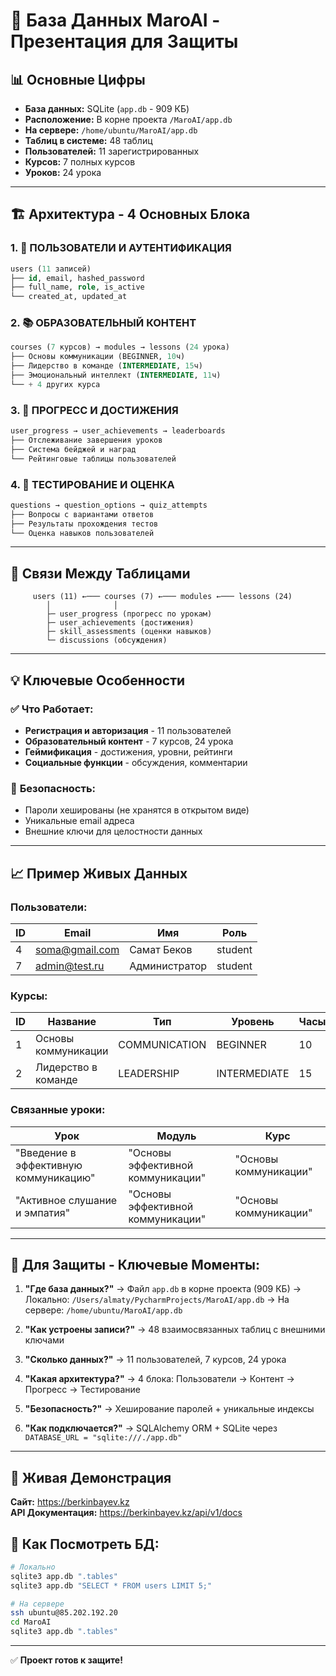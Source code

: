 # 🎯 База Данных MaroAI - Презентация для Защиты

## 📊 **Основные Цифры**
- **База данных:** SQLite (`app.db` - 909 КБ)
- **Расположение:** В корне проекта `/MaroAI/app.db`  
- **На сервере:** `/home/ubuntu/MaroAI/app.db`
- **Таблиц в системе:** 48 таблиц
- **Пользователей:** 11 зарегистрированных
- **Курсов:** 7 полных курсов
- **Уроков:** 24 урока

---

## 🏗️ **Архитектура - 4 Основных Блока**

### 1. 👥 **ПОЛЬЗОВАТЕЛИ И АУТЕНТИФИКАЦИЯ**
```sql
users (11 записей)
├── id, email, hashed_password
├── full_name, role, is_active
└── created_at, updated_at
```

### 2. 📚 **ОБРАЗОВАТЕЛЬНЫЙ КОНТЕНТ**
```sql
courses (7 курсов) → modules → lessons (24 урока)
├── Основы коммуникации (BEGINNER, 10ч)
├── Лидерство в команде (INTERMEDIATE, 15ч)
├── Эмоциональный интеллект (INTERMEDIATE, 11ч)
└── + 4 других курса
```

### 3. 🎯 **ПРОГРЕСС И ДОСТИЖЕНИЯ**
```sql
user_progress → user_achievements → leaderboards
├── Отслеживание завершения уроков
├── Система бейджей и наград
└── Рейтинговые таблицы пользователей
```

### 4. 🧠 **ТЕСТИРОВАНИЕ И ОЦЕНКА**
```sql
questions → question_options → quiz_attempts
├── Вопросы с вариантами ответов
├── Результаты прохождения тестов
└── Оценка навыков пользователей
```

---

## 🔗 **Связи Между Таблицами**

```
     users (11) ←─── courses (7) ←─── modules ←─── lessons (24)
        │              │
        ├─ user_progress (прогресс по урокам)
        ├─ user_achievements (достижения)
        ├─ skill_assessments (оценки навыков)
        └─ discussions (обсуждения)
```

---

## 💡 **Ключевые Особенности**

### ✅ **Что Работает:**
- **Регистрация и авторизация** - 11 пользователей
- **Образовательный контент** - 7 курсов, 24 урока
- **Геймификация** - достижения, уровни, рейтинги
- **Социальные функции** - обсуждения, комментарии

### 🔐 **Безопасность:**
- Пароли хешированы (не хранятся в открытом виде)
- Уникальные email адреса
- Внешние ключи для целостности данных

---

## 📈 **Пример Живых Данных**

### Пользователи:
| ID | Email | Имя | Роль |
|----|-------|-----|------|
| 4 | soma@gmail.com | Самат Беков | student |
| 7 | admin@test.ru | Администратор | student |

### Курсы:
| ID | Название | Тип | Уровень | Часы |
|----|----------|-----|---------|------|
| 1 | Основы коммуникации | COMMUNICATION | BEGINNER | 10 |
| 2 | Лидерство в команде | LEADERSHIP | INTERMEDIATE | 15 |

### Связанные уроки:
| Урок | Модуль | Курс |
|------|--------|------|
| "Введение в эффективную коммуникацию" | "Основы эффективной коммуникации" | "Основы коммуникации" |
| "Активное слушание и эмпатия" | "Основы эффективной коммуникации" | "Основы коммуникации" |

---

## 🎯 **Для Защиты - Ключевые Моменты:**

1. **"Где база данных?"** 
   → Файл `app.db` в корне проекта (909 КБ)
   → Локально: `/Users/almaty/PycharmProjects/MaroAI/app.db`
   → На сервере: `/home/ubuntu/MaroAI/app.db`

2. **"Как устроены записи?"** 
   → 48 взаимосвязанных таблиц с внешними ключами

3. **"Сколько данных?"** 
   → 11 пользователей, 7 курсов, 24 урока

4. **"Какая архитектура?"** 
   → 4 блока: Пользователи → Контент → Прогресс → Тестирование

5. **"Безопасность?"** 
   → Хеширование паролей + уникальные индексы

6. **"Как подключается?"**
   → SQLAlchemy ORM + SQLite через `DATABASE_URL = "sqlite:///./app.db"`

---

## 📱 **Живая Демонстрация**
**Сайт:** https://berkinbayev.kz  
**API Документация:** https://berkinbayev.kz/api/v1/docs

## 🔧 **Как Посмотреть БД:**
```bash
# Локально
sqlite3 app.db ".tables"
sqlite3 app.db "SELECT * FROM users LIMIT 5;"

# На сервере
ssh ubuntu@85.202.192.20
cd MaroAI
sqlite3 app.db ".tables"
```

---

✅ **Проект готов к защите!** 